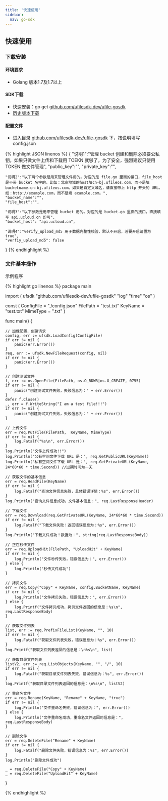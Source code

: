```yaml
---  
title: '快速使用'
sidebar:
  nav: go-sdk
---
```

## 快速使用

### 下载安装

#### 环境要求

- Golang 版本1.7及1.7以上

#### SDK下载

- 快速安装：go get [github.com/ufilesdk-dev/ufile-gosdk](http://github.com/ufilesdk-dev/ufile-gosdk)
- [历史版本下载](https://github.com/ufilesdk-dev/ufile-gosdk/releases)

#### 配置文件

- 进入目录 [github.com/ufilesdk-dev/ufile-gosdk](http://github.com/ufilesdk-dev/ufile-gosdk) 下，按说明填写 config.json

<div class="copyable" markdown="1">

{% highlight JSON linenos %}
{
    "说明1":"管理 bucket 创建和删除必须要公私钥，如果只做文件上传和下载用 TOEKN 就够了，为了安全，强烈建议只使用 TOKEN 做文件管理",
    "public_key":"",
    "private_key":"",

    "说明2":"以下两个参数是用来管理文件用的。对应的是 file.go 里面的接口，file_host 是不带 bucket 名字的。比如：北京地域的host填cn-bj.ufileos.com，而不是填 bucketname.cn-bj.ufileos.com。如果是自定义域名，请直接带上 http 开头的 URL。如：http://example.com，而不是填 example.com。",
    "bucket_name":"",
    "file_host":"",

    "说明3":"以下参数是用来管理 bucket 用的。对应的是 bucket.go 里面的接口。直接填写 api.ucloud.cn 即可",
    "bucket_host": "api.ucloud.cn",

    "说明4":"verify_upload_md5 用于数据完整性校验，默认不开启，若要开启请置为true",
    "verfiy_upload_md5": false
}
{% endhighlight %}

</div>

### 文件基本操作

示例程序

<div class="copyable" markdown="1">

{% highlight go linenos %}
package main

import (
	ufsdk "github.com/ufilesdk-dev/ufile-gosdk"
	"log"
	"time"
	"os"
)

const (
	ConfigFile = "./config.json"
	FilePath = "test.txt"
	KeyName = "test.txt"
	MimeType = ".txt"
)

func main() {

	// 加载配置，创建请求
	config, err := ufsdk.LoadConfig(ConfigFile)
	if err != nil {
		panic(err.Error())
	}
	req, err := ufsdk.NewFileRequest(config, nil)
	if err != nil {
		panic(err.Error())
	}

	// 创建测试文件
	f, err := os.OpenFile(FilePath, os.O_RDWR|os.O_CREATE, 0755)
	if err != nil {
		panic("创建测试文件失败，失败信息为：" + err.Error())
	}
	defer f.Close()
	_, err = f.WriteString("I am a test file!!!")
	if err != nil {
		panic("创建测试文件失败，失败信息为：" + err.Error())
	}

	// 上传文件
	err = req.PutFile(FilePath,  KeyName, MimeType)
	if err != nil {
		log.Fatalf("%s\n", err.Error())
	}
	log.Println("文件上传成功!!")
	log.Println("公有空间文件下载 URL 是：", req.GetPublicURL(KeyName))
	log.Println("私有空间文件下载 URL 是：", req.GetPrivateURL(KeyName, 24*60*60 * time.Second)) //过期时间为一天

	// 获取文件的基本信息
	err = req.HeadFile(KeyName)
	if err != nil {
		log.Fatalf("查询文件信息失败，具体错误详情：%s", err.Error())
	}
	log.Println("查询文件信息成功，文件基本信息：", req.LastResponseHeader)

	// 下载文件
	err = req.Download(req.GetPrivateURL(KeyName, 24*60*60 * time.Second))
	if err != nil {
		log.Fatalf("下载文件失败！返回错误信息为：%s", err.Error())
	}
	log.Println("下载文件成功！数据为：", string(req.LastResponseBody))

	// 正在秒传文件
	err = req.UploadHit(FilePath, "UploadHit" + KeyName)
	if err != nil {
		log.Println("文件秒传失败，错误信息为：", err.Error())
	} else {
		log.Println("秒传文件成功")
	}

	// 拷贝文件
	err = req.Copy("Copy" + KeyName, config.BucketName, KeyName)
	if err != nil {
		log.Println("文件拷贝失败，错误信息为：", err.Error())
	} else {
		log.Printf("文件拷贝成功，拷贝文件返回的信息是：%s\n", req.LastResponseBody)
	}

	// 获取文件列表
	list, err := req.PrefixFileList(KeyName, "", 10)
	if err != nil {
		log.Fatalf("获取文件列表失败，错误信息为：%s", err.Error())
	}
	log.Printf("获取文件列表返回的信息是：\n%s\n", list)

	// 获取目录文件列表
	listV2, err := req.ListObjects(KeyName, "", "/", 10)
	if err != nil {
		log.Fatalf("获取目录文件列表失败，错误信息为：%s", err.Error())
	}
	log.Printf("获取目录文件列表返回的信息是：\n%s\n", listV2)

	// 重命名文件
	err = req.Rename(KeyName, "Rename" + KeyName, "true")
	if err != nil {
		log.Println("文件重命名失败，错误信息为：", err.Error())
	} else {
		log.Println("文件重命名成功，重命名文件返回的信息是：", req.LastResponseBody)
	}

	// 删除文件
	err = req.DeleteFile("Rename" + KeyName)
	if err != nil {
		log.Fatalf("删除文件失败，错误信息为：%s", err.Error())
	}
	log.Println("删除文件成功")

	_ = req.DeleteFile("Copy" + KeyName)
	_ = req.DeleteFile("UploadHit" + KeyName)
}

{% endhighlight %}
</div>